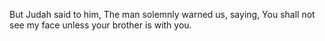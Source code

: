 But Judah said to him, The man solemnly warned us, saying, You shall not see my face unless your brother is with you.
